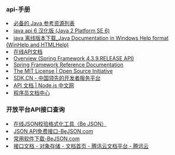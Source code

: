 <H3>api-手册</H3>
<li> <A HREF="https://www.ibm.com/developerworks/cn/java/j-javaresources.html" ADD_DATE="1508757717">必备的 Java 参考资源列表</A>
<li> <A HREF="https://www.oschina.net/uploads/doc/javase-6-doc-api-zh_CN/overview-summary.html">java api 6 汉化版 (Java 2 Platform SE 6)</A></li>
<li> <A HREF="http://javadoc.allimant.org/">java 离线版本下载_Java Documentation in Windows Help format (WinHelp and HTMLHelp)</A></li>
<li> <A HREF="http://tool.oschina.net/apidocs/">在线API文档</A></li>
<li> <A HREF="http://docs.spring.io/spring/docs/current/javadoc-api/">Overview (Spring Framework 4.3.9.RELEASE API)</A></li>
<li> <A HREF="http://docs.spring.io/spring-framework/docs/4.2.4.RELEASE/spring-framework-reference/html/index.html">Spring Framework Reference Documentation</A></li>
<li> <A HREF="https://opensource.org/licenses/mit-license.php">The MIT License | Open Source Initiative</A></li>
<li> <A HREF="https://www.sdk.cn/">SDK.CN - 中国领先的开发者服务平台</A></li>
<li> <A HREF="http://nodejs.cn/api/">API 文档 | Node.js 中文网</A></li>
<li> <A HREF="https://www.667123.com/">程序员文档中心</A></li>

<H3>开放平台API接口查询</H3>
<li> <A HREF="http://www.bejson.com/">在线JSON校验格式化工具（Be JSON）</A></li>
<li> <A HREF="http://www.bejson.com/knownjson/webInterface/">JSON API免费接口-BeJSON.com</A></li>
<li> <A HREF="http://www.bejson.com/soft/">常用软件下载-BeJSON.com</A></li>
<li> <A HREF="https://cloud.tencent.com/document/product/436/12263">接口文档 - 对象存储 - 文档首页 - 腾讯云文档平台 - 腾讯云</A></li>
